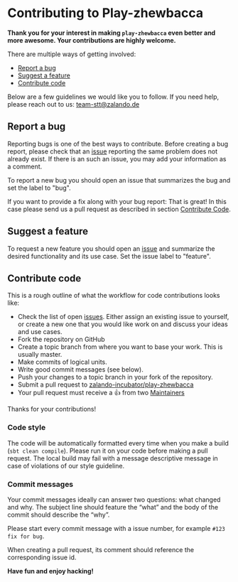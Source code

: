 # Contributing to Play-zhewbacca

**Thank you for your interest in making `play-zhewbacca` even better and more awesome. Your contributions are highly welcome.**

There are multiple ways of getting involved:

- [Report a bug](#report-a-bug) 
- [Suggest a feature](#suggest-a-feature) 
- [Contribute code](#contribute-code) 

Below are a few guidelines we would like you to follow.
If you need help, please reach out to us: team-stt@zalando.de

## Report a bug 
Reporting bugs is one of the best ways to contribute. Before creating a bug report, please check that an [issue](https://github.com/zalando-incubator/play-zhewbacca/issues) reporting the same problem does not already exist. If there is an such an issue, you may add your information as a comment.

To report a new bug you should open an issue that summarizes the bug and set the label to "bug".

If you want to provide a fix along with your bug report: That is great! In this case please send us a pull request as described in section [Contribute Code](#contribute-code).

## Suggest a feature
To request a new feature you should open an [issue](https://github.com/zalando-incubator/play-zhewbacca/issues/new) and summarize the desired functionality and its use case. Set the issue label to "feature".  

## Contribute code
This is a rough outline of what the workflow for code contributions looks like:
- Check the list of open [issues](https://github.com/zalando-incubator/play-zhewbacca/issues). Either assign an existing issue to yourself, or create a new one that you would like work on and discuss your ideas and use cases.
- Fork the repository on GitHub
- Create a topic branch from where you want to base your work. This is usually master.
- Make commits of logical units.
- Write good commit messages (see below).
- Push your changes to a topic branch in your fork of the repository.
- Submit a pull request to [zalando-incubator/play-zhewbacca](https://github.com/zalando-incubator/play-zhewbacca)
- Your pull request must receive a :thumbsup: from two [Maintainers](https://github.com/zalando-incubator/play-zhewbacca/blob/master/MAINTAINERS)

Thanks for your contributions!

### Code style
The code will be automatically formatted every time when you make a build (`sbt clean compile`). Please run it on your code before making a pull request. The local build may fail with a message descriptive message in case of violations of our style guideline.

### Commit messages
Your commit messages ideally can answer two questions: what changed and why. The subject line should feature the “what” and the body of the commit should describe the “why”.  

Please start every commit message with a issue number, for example `#123 fix for bug`.

When creating a pull request, its comment should reference the corresponding issue id.

**Have fun and enjoy hacking!**
